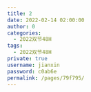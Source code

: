 ```yaml
---
title: 2
date: 2022-02-14 02:00:00
author: 0
categories: 
  - 2022双节48H
tags: 
  - 2022双节48H
private: true
username: jianxin
password: c0ab6e
permalink: /pages/79f795/
---
```



